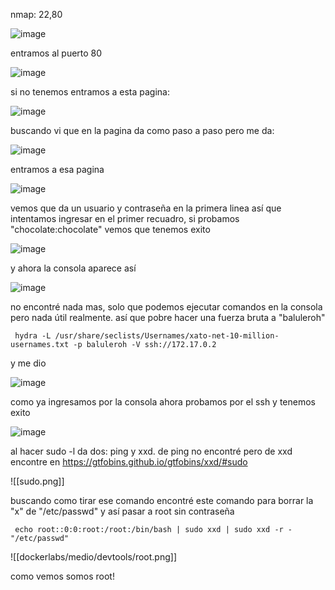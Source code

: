 nmap: 22,80

![image](https://github.com/user-attachments/assets/28eb06bd-22a9-4d2e-be09-2177f3826681)

entramos al puerto 80

![image](https://github.com/user-attachments/assets/8c83f0ba-3079-487e-b448-ec8f37ff43ea)

si no tenemos entramos a esta pagina:

![image](https://github.com/user-attachments/assets/1b89a79e-1d5a-4517-b6bb-d6a16b3c4f5b)

buscando vi que en la pagina da como paso a paso pero me da: 

![image](https://github.com/user-attachments/assets/7c8eb49a-2e3e-402a-b2b2-d4e30f3faba4)

entramos a esa pagina

![image](https://github.com/user-attachments/assets/c62698a4-609f-436c-b502-d382473cfe74)

vemos que da un usuario y contraseña en la primera linea así que intentamos ingresar en el primer recuadro, si probamos "chocolate:chocolate" vemos que tenemos exito

![image](https://github.com/user-attachments/assets/cefac903-03c9-4b4c-85e6-96b1113e6400)

y ahora la consola aparece así

![image](https://github.com/user-attachments/assets/783449d9-f338-4c6f-bb97-8da5038ead2f)

no encontré nada mas, solo que podemos ejecutar comandos en la consola pero nada útil realmente. así que pobre hacer una fuerza bruta a "baluleroh" 

     hydra -L /usr/share/seclists/Usernames/xato-net-10-million-usernames.txt -p baluleroh -V ssh://172.17.0.2 

y me dio

![image](https://github.com/user-attachments/assets/0952207a-3e56-45f8-81cd-b78424d74017)

como ya ingresamos por la consola ahora probamos por el ssh y tenemos exito

![image](https://github.com/user-attachments/assets/04cb4936-b9f9-4e40-868b-e22dda8e6996)

al hacer sudo -l da dos: ping y xxd. de ping no encontré pero de xxd encontre en https://gtfobins.github.io/gtfobins/xxd/#sudo 

![[sudo.png]]

buscando como tirar ese comando encontré este comando para borrar la "x" de "/etc/passwd" y así pasar a root sin contraseña

     echo root::0:0:root:/root:/bin/bash | sudo xxd | sudo xxd -r - "/etc/passwd"

![[dockerlabs/medio/devtools/root.png]]

como vemos somos root!
